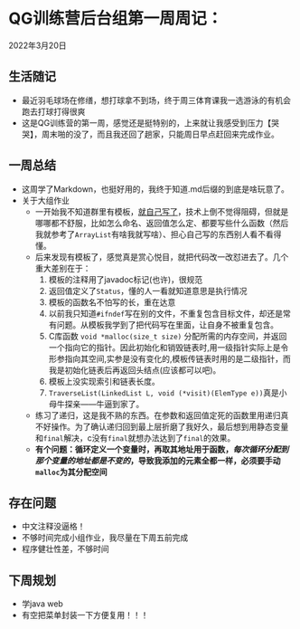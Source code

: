 # QG训练营后台组第一周周记：
2022年3月20日

## 生活随记
* 最近羽毛球场在修缮，想打球拿不到场，终于周三体育课我一选游泳的有机会跑去打球打得很爽  
* 这是QG训练营的第一周，感觉还是挺特别的，上来就让我感受到压力【哭哭】，周末啪的没了，而且我还回了趟家，只能周日早点赶回来完成作业。


## 一周总结 
* 这周学了Markdown，也挺好用的，我终于知道.md后缀的到底是啥玩意了。
* 关于大组作业
  * 一开始我不知道群里有模板，[就自己写了](./LinkList/一开始不知道有模板)，技术上倒不觉得阻碍，但就是哪哪都不舒服，比如怎么命名、返回值怎么定、都要写些什么函数（然后我就参考了`ArrayList`有啥我就写啥）、担心自己写的东西别人看不看得懂。
  * 后来发现有模板了，感觉真是赏心悦目，就把代码改一改怼进去了。几个重大差别在于：  
    1. 模板的注释用了javadoc标记(也许)，很规范  
    2. 返回值定义了`Status`，懂的人一看就知道意思是执行情况  
    3. 模板的函数名不怕写的长，重在达意
    4. 以前我只知道`#ifndef`写在别的文件，不重复包含目标文件，却还是常有问题。从模板我学到了把代码写在里面，让自身不被重复包含。
    5. C库函数 `void *malloc(size_t size)` 分配所需的内存空间，并返回一个指向它的指针。因此初始化和销毁链表时,用一级指针实际上是令形参指向其空间,实参是没有变化的,模板传链表时用的是二级指针，而我是初始化链表后再返回头结点(应该都可以吧)。
    6. 模板上没实现索引和链表长度。
    7. `TraverseList(LinkedList L, void (*visit)(ElemType e))`真是小母牛探亲——牛逼到家了。  
  * 练习了递归，这是我不熟的东西。在参数和返回值定死的函数里用递归真不好操作。为了确认递归回到最上层折磨了我好久，最后想到用静态变量和`final`解决，c没有`final`就想办法达到了`final`的效果。
  * **有个问题：循环定义一个变量时，再取其地址用于函数，*每次循环分配到那个变量的地址都是不变的*，导致我添加的元素全都一样，必须要手动`malloc`为其分配空间**

## 存在问题
* 中文注释没逼格！
* 不够时间完成小组作业，我尽量在下周五前完成
* 程序健壮性差，不够时间

## 下周规划
* 学java web
* 有空把菜单封装一下方便复用！！！
